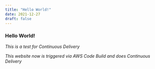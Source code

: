 ```yaml
---
title: "Hello World!"
date: 2021-12-27
draft: false
---
```


### Hello World!

*This is a test for Continuous Delivery*

*This website now is triggered via AWS Code Build and does Continuous Delivery*

